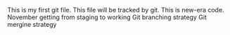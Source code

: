 This is my first git file.
This file will be tracked by git.
This is new-era code.
November
getting from staging to working
Git branching strategy
Git mergine strategy
